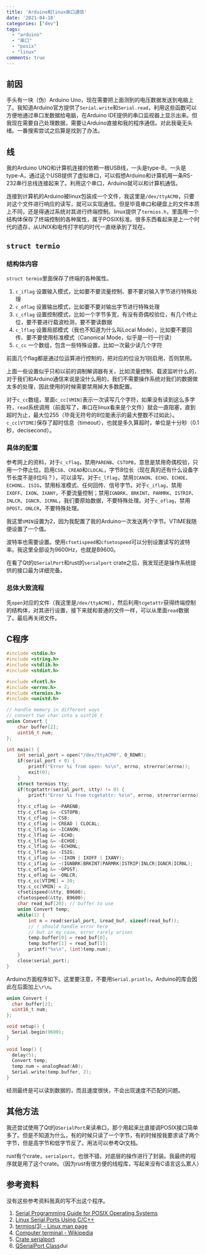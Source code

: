 ```yaml
---
title: 'Arduino和linux串口通信'
date: '2021-04-18'
categories: ["dev"]
tags:
  - "arduino"
  - "串口"
  - "posix"
  - "linux"
comments: true
---
```


## 前因

手头有一块（伪）Arduino Uno，现在需要把上面测到的电压数据发送到电脑上了。我知道Arduino官方提供了`Serial.write`和`Serial.read`，利用这些函数可以方便地通过串口发数据给电脑，在Arduino IDE提供的串口监视器上显示出来。但我现在需要自己处理数据，需要让Arduino直接和我的程序通信。对此我毫无头绪。一番搜索尝试之后算是找到了办法。

## 线

我的Arduino UNO和计算机连接的依赖一根USB线，一头是type-B，一头是type-A，通过这个USB提供了虚拟串口，可以假想Arduino和计算机用一条RS-232串行总线连接起来了。利用这个串口，Arduino就可以和计算机通信。

连接到计算机的Arduino被linux包装成一个文件，我这里是`/dev/ttyACM0`，只要对这个文件进行响应的读写，就可以实现通信。但是毕竟串口和硬盘上的文件本质上不同，还是得通过系统对其进行终端控制。linux提供了`termios.h`，里面用一个结构体保存了终端控制的各种属性，属于POSIX标准。很多东西看起来是上一个时代的遗存，从UNIX和电传打字机的时代一直继承到了现在。

## `struct termio`

### 结构体内容

`struct termio`里面保存了终端的各种属性。

1. `c_iflag` 设置输入模式，比如要不要流量控制、要不要对输入字节进行特殊处理
2. `c_oflag` 设置输出模式，比如要不要对输出字节进行特殊处理
3. `c_cflag` 设置控制模式，比如一个字节多宽，有没有奇偶校验位，有几个终止位，要不要进行载波检测，要不要读数据
4. `c_lflag` 设置局部模式（我也不知道为什么叫Local Mode），比如要不要回传、要不要使用标准模式（Canonical Mode，似乎是一行一行读）
5. `c_cc` 一个数组，包含一些特殊设置，比如一次最少读几个字符

前面几个flag都是通过位运算进行控制的，把对应的位设为1则启用，否则禁用。

上面一些设置似乎只和以前的调制解调器有关，比如流量控制、载波监听什么的，对于我们和Arduino通信来说是没什么用的，我们不需要操作系统对我们的数据做太多的处理，因此使用的时候需要禁用掉大多数配置。

对于`c_cc`数组，里面`c_cc[VMIN]`表示一次读写几个字符，如果没有读到这么多字符，`read`系统调用（前面写了，串口在linux看来是个文件）就会一直阻塞，直到超时为止，最大位255（毕竟无符号的8位能表示的最大整数不过如此）。`c_cc[VTIME]`保存了超时信息（timeout），也就是多久算超时，单位是十分秒（0.1秒，decisecond）。

### 具体的配置

参考网上的资料，对于`c_cflag`，禁用`PARENB`、`CSTOPB`，意思是禁用奇偶校验，只用一个停止位。启用`CS8`、`CREAD`和`CLOCAL`，字节8位长（现在真的还有什么设备字节长度不是8位吗？），可以读写。对于`c_lflag`，禁用`ICANON`、`ECHO`、`ECHOE`、`ECHONL`、`ISIG`，禁用标准模式、任何回传、信号字节。对于`c_iflag`，禁用`IXOFF`、`IXON`、`IXANY`，不要流量控制；禁用`IGNBRK`、`BRKINT`、`PARMRK`、`ISTRIP`、`INLCR`、`IGNCR`、`ICRNL`，我们要原始数据，不要特殊处理。对于`c_oflag`，禁用`OPOST`、`ONLCR`，不要特殊处理。

我这里`VMIN`设置为2，因为我配置了我的Arduino一次发送两个字节。VTIME我随便设置了一个值。

波特率也需要设置。使用`cfsetispeed`和`cfsetospeed`可以分别设置读写的波特率。我这里全部设为9600Hz，也就是B9600。

在看了Qt的`QSerialPort`和rust的`serialport` crate之后，我发现还是操作系统提供的接口最为详细完备。

### 总体大致流程

先`open`对应的文件（我这里是`/dev/ttyACM0`），然后利用`tcgetattr`获得终端控制的结构体，对其进行设置，接下来就和普通的文件一样，可以从里面`read`数据了。最后再关闭文件。

## C程序

```c
#include <stdio.h>
#include <string.h>
#include <stdlib.h>
#include <stdint.h>

#include <fcntl.h>
#include <errno.h>
#include <termios.h>
#include <unistd.h>

// handle memory in different ways
// convert two char into a uint16_t
union Convert {
    char buffer[2];
    uint16_t num;
};

int main() {
    int serial_port = open("/dev/ttyACM0", O_RDWR);
    if(serial_port < 0) {
        printf("Error %i from open: %s\n", errno, strerror(errno));
        exit(0);
    }
    struct termios tty;
    if(tcgetattr(serial_port, &tty) != 0) {
        printf("Error %i from tcgetattr: %s\n", errno, strerror(errno));
    }
    tty.c_cflag &= ~PARENB;
    tty.c_cflag &= ~CSTOPB;
    tty.c_cflag |= CS8;
    tty.c_cflag |= CREAD | CLOCAL;
    tty.c_lflag &= ~ICANON;
    tty.c_lflag &= ~ECHO;
    tty.c_lflag &= ~ECHOE;
    tty.c_lflag &= ~ECHONL;
    tty.c_lflag &= ~ISIG;
    tty.c_iflag &= ~(IXON | IXOFF | IXANY);
    tty.c_iflag &= ~(IGNBRK|BRKINT|PARMRK|ISTRIP|INLCR|IGNCR|ICRNL);
    tty.c_oflag &= ~OPOST;
    tty.c_oflag &= ~ONLCR;
    tty.c_cc[VTIME] = 20;
    tty.c_cc[VMIN] = 2;
    cfsetispeed(&tty, B9600);
    cfsetospeed(&tty, B9600);
    char read_buf[20]; // buffer to use
    union Convert temp;
    while(1) {
        int n = read(serial_port, &read_buf, sizeof(read_buf));
        // ! should handle error here
        // but in my case, error rarely arises
        temp.buffer[0] = read_buf[0];
        temp.buffer[1] = read_buf[1];
        printf("%x\n", (int)temp.num);
    }
    close(serial_port);
}
```

Arduino方面程序如下。这里要注意，不要用`Serial.println`，Arduino的库会因此在后面加上`\r\n`。

```c
union Convert {
  char buffer[2];
  uint16_t num;
};

void setup() {
  Serial.begin(9600);
}
 
void loop() {
  delay(5);
  Convert temp;
  temp.num = analogRead(A0);
  Serial.write(temp.buffer, 2);
}
```

经测最终是可以读到数据的，而且速度很快，不会出现速度不匹配的问题。

## 其他方法

我还尝试使用了Qt的`QSerialPort`来读串口，那个用起来比直接调POSIX接口简单多了。但是不知道为什么，有的时候只读了一个字节，有的时候按我要求读了两个字节，但是高字节和低字节反了。用法可以参考Qt文档。

rust有个crate，`serialport`，也很不错，对底层的操作进行了封装。我最终的程序就是用了这个crate。（因为rust有很方便的线程库，写起来没有C语言这么累人）

## 参考资料

没有这些参考资料我真的写不出这个程序。

1. [Serial Programming Guide for POSIX Operating Systems](https://www.cmrr.umn.edu/~strupp/serial.html#CONTENTS)
2. [Linux Serial Ports Using C/C++](https://blog.mbedded.ninja/programming/operating-systems/linux/linux-serial-ports-using-c-cpp/)
3. [termios(3) - Linux man page](https://linux.die.net/man/3/termios)
4. [Computer terminal - Wikipedia](https://en.wikipedia.org/wiki/Computer_terminal#:~:text=A%20computer%20terminal%20is%20an,a%20computer%20screen%20by%20decades.)
5. [Crate serialport](https://docs.rs/serialport/4.0.1/serialport/)
6. [QSerialPort Class](https://doc.qt.io/qt-5/qserialport.html)dui
